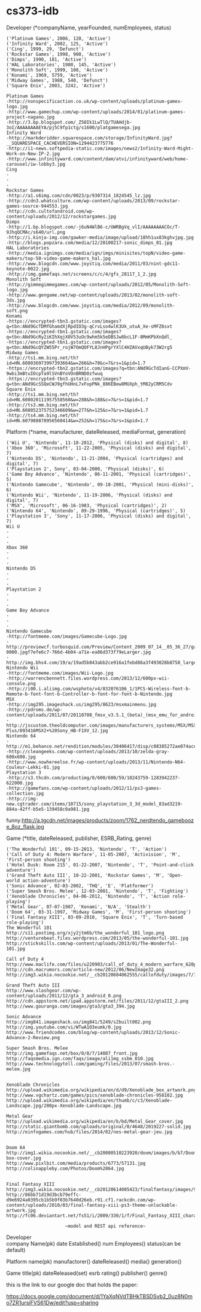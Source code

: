 cs373-idb
=========

Developer (*companyName, yearFounded, numEmployees, status)

    ('Platinum Games', 2006, 120, 'Active')
    ('Infinity Ward', 2002, 125, 'Active')
    ('Cing', 1999, 29, 'Defunct')
    ('Rockstar Games', 1998, 900, 'Active')
    ('Dimps', 1990, 181, 'Active')
    ('HAL Laboratories', 1980, 145, 'Active')
    ('Monolith Soft', 1999, 108, 'Active')
    ('Konami', 1969, 5759, 'Active')
    ('Midway Games', 1988, 540, 'Defunct')
    ('Square Enix', 2003, 3242, 'Active')
    
    Platinum Games
    -http://nonspecificaction.co.uk/wp-content/uploads/platinum-games-logo.jpg
    -http://www.gamechup.com/wp-content/uploads/2014/01/platinum-games-project-nagano.jpg
    -http://3.bp.blogspot.com/_Z50Ik1LwTlQ/TUAHdjb-3oI/AAAAAAAAEYA/pj5C9fp1ctg/s1600/platgamesega.jpg
    Infinity Ward
    -http://markderidder.squarespace.com/storage/InfinityWard.jpg?__SQUARESPACE_CACHEVERSION=1294423775776
    -http://i1-news.softpedia-static.com/images/news2/Infinity-Ward-Might-Work-on-New-IP-2.jpg
    -http://www.infinityward.com/content/dam/atvi/infinityward/web/home-carousel/iw-lobby3.jpg
    Cing
    -
    -
    -
    Rockstar Games
    -http://a1.s6img.com/cdn/0023/p/9307314_1824545_lz.jpg
    -http://cdn3.whatculture.com/wp-content/uploads/2013/09/rockstar-games-source-944553.jpg
    -http://cdn.cultofandroid.com/wp-content/uploads/2012/12/rockstargames.jpg
    Dimps
    -http://1.bp.blogspot.com/-j6uN4WlB6-c/UWRBgVq_vlI/AAAAAAAACOc/T-9JhqQCMAc/s640/url.png
    -http://i.kinja-img.com/gawker-media/image/upload/18hh1ux83kghvjpg.jpg
    -http://blogs.popzara.com/media/12/20100217-sonic_dimps_01.jpg
    HAL Laboratories
    -http://media.ignimgs.com/media/ign/imgs/minisites/topN/video-game-makers/top-50-video-game-makers_hal.jpg
    -http://www.blogcdn.com/www.joystiq.com/media/2011/03/nint-gdc11-keynote-0022.jpg
    -http://img.gamefaqs.net/screens/c/c/4/gfs_28117_1_2.jpg
    Monolith Soft
    -http://gimmegimmegames.com/wp-content/uploads/2012/05/Monolith-Soft-logo.jpg
    -http://www.gengame.net/wp-content/uploads/2013/02/monolith-soft-3ds.jpg
    -http://www.blogcdn.com/www.joystiq.com/media/2012/09/monolith-soft.png
    Konami
    -https://encrypted-tbn3.gstatic.com/images?q=tbn:ANd9GcTDMfGhamdXjRpdIO3g-qCrvLso4wlK3Uk_utuA_Xe-sMFZ6sxt
    -https://encrypted-tbn1.gstatic.com/images?q=tbn:ANd9GcRy2iKIhXqjX0V53uOc9whm5k5eDBSJw8bcL1F-8MmKPbXnQdl_
    -https://encrypted-tbn1.gstatic.com/images?q=tbn:ANd9GcQYZW55Pr_rojW7OmQOFYL8JnHPgrYXlC4HZAVxqUByk73W2rg5
    Midway Games
    -http://ts1.mm.bing.net/th?id=HN.608036973997393664&w=266&h=70&c=7&rs=1&pid=1.7
    -https://encrypted-tbn2.gstatic.com/images?q=tbn:ANd9GcTdIanG-CCPXmV-9wbi3mBtuIOcpTa9lSVnBYoVOnBRND0zfwuq
    -https://encrypted-tbn3.gstatic.com/images?q=tbn:ANd9GcSSQeCWJ9gfhUHnL7xFopPNk_88KEBew8MUXph_tM82yCRM5Cdv
    Square Enix
    -http://ts1.mm.bing.net/th?id=HN.608020111957558560&w=288&h=188&c=7&rs=1&pid=1.7
    -http://ts3.mm.bing.net/th?id=HN.608052375752346609&w=277&h=125&c=7&rs=1&pid=1.7
    -http://ts4.mm.bing.net/th?id=HN.607988878956560414&w=252&h=175&c=7&rs=1&pid=1.7
    


Platform (*name, manufacturer, dateReleased, mediaFormat, generation)

    ('Wii U', 'Nintendo', 11-18-2012, 'Physical (disks) and digital', 8)
    ('Xbox 360', 'Microsoft', 11-22-2005, 'Physical (disks) and digital', 7)
    ('Nintendo DS', 'Nintendo', 11-21-2004, 'Physical (cartridges) and digital', 7)
    ('Playstation 2', Sony', 03-04-2000, 'Physical (disks)', 6)
    ('Game Boy Advance', 'Nintendo', 06-11-2001, 'Physical (cartridges)', 5)
    ('Nintendo Gamecube', 'Nintendo', 09-18-2001, 'Physical (mini-disks)', 6)
    ('Nintendo Wii', 'Nintendo', 11-19-2006, 'Physical (disks) and digital', 7)
    ('MSX', 'Microsoft', 06-16-1983, 'Physical (cartridges)', 2)
    ('Nintendo 64', 'Nintendo', 09-29-1996, 'Physical (cartridges)', 5)
    ('Playstation 3', 'Sony', 11-17-2006, 'Physical (disks) and digital', 7)
    Wii U
	-
	-
	-
    Xbox 360
	-
	-
	-
    Nintendo DS
	-
	-
	-
    Playstation 2
	-
	-
	-
    Game Boy Advance
	-
	-
	-
    Nintendo Gamecube
	-http://fontmeme.com/images/Gamecube-Logo.jpg
	-http://previewcf.turbosquid.com/Preview/Content_2009_07_14__05_36_27/gamecube-0000.jpgf7efe6c7-766d-4b04-a71e-ea86d373f79eLarger.jpg
	-http://img.bhs4.com/19/a/19ad5b043abb2ce916a1febd86a3f493028b8758_large.jpg
    Nintendo Wii
	-http://fontmeme.com/images/Wii-Logo.jpg
	-http://warrencbennett.files.wordpress.com/2013/12/600px-wii-console.png
	-http://i00.i.aliimg.com/wsphoto/v4/832076106_1/1PCS-Wireless-font-b-Remote-b-font-font-b-Controller-b-font-for-font-b-Nintendo.jpg
    MSX
	-http://img295.imageshack.us/img295/8623/msxmainmenu.jpg
	-http://pdroms.de/wp-content/uploads/2011/07/20110708_fmsx_v3.5.1_(beta)_(msx_emu_for_android).png
	-http://jscustom.theoldcomputer.com/images/manufacturers_systems/MSX/MSX2-Plus/893416MSX2+%20Sony_HB-F1XV_12.jpg
    Nintendo 64
	-http://m1.behance.net/rendition/modules/30406417/disp/c08385272ae074ace11227af39b3cdea.jpg
	-http://cleangeeks.com/wp-content/uploads/2013/10/zelda-gray-600x600.jpg
	-http://www.nowhereelse.fr/wp-content/uploads/2013/11/Nintendo-N64-Couleur-Lekki-01.jpg
    Playstation 3
	-http://s3.thcdn.com/productimg/0/600/600/59/10243759-1283942237-622000.jpg
	-http://gamefans.com/wp-content/uploads/2012/11/ps3-games-collection.jpg
	-http://img-new.cgtrader.com/items/10715/sony_playstation_3_3d_model_83ad3219-884a-42ff-b5e5-139458c0a981.jpg

funny:http://a.tgcdn.net/images/products/zoom/1762_nerdtendo_gamebooze_8oz_flask.jpg


Game (*title, dateReleased, publisher, ESRB_Rating, genre)

    ('The Wonderful 101', 09-15-2013, 'Nintendo', 'T', 'Action')
    ('Call of Duty 4: Modern Warfare', 11-05-2007, 'Activision', 'M', 'First-person shooting')
    ('Hotel Dusk: Room 215', 01-22-2007, 'Nintendo', 'T', 'Point-and-click adventure')
    ('Grand Theft Auto III', 10-22-2001, 'Rockstar Games', 'M', 'Open-world action-adventure')
    ('Sonic Advance', 02-03-2002, 'THQ', 'E', 'Platformer')
    ('Super Smash Bros. Melee', 12-03-2001, 'Nintendo', 'T', 'Fighting')
    ('Xenoblade Chronicles', 04-06-2012, 'Nintendo', 'T', 'Action role-playing')
    ('Metal Gear', 07-07-1987, 'Konami', 'N/A', 'Stealth')
    ('Doom 64', 03-31-1997, 'Midway Games', 'M', 'First-person shooting')
    ('Final Fantasy XIII', 03-09-2010, 'Square Enix', 'T', 'Turn-based role-playing')
	The Wonderful 101
	http://s11.postimg.org/xjy2jtm6b/the_wonderful_101_logo.png
	http://venturebeat.files.wordpress.com/2013/05/the-wonderful-101.jpg
	http://stickskills.com/wp-content/uploads/2013/01/The-Wonderful-101.jpg

	Call of Duty 4
	http://www.maclife.com/files/u220903/call_of_duty_4_modern_warfare_620px.png
	http://cdn.macrumors.com/article-new/2012/06/NewImage32.png
	http://img3.wikia.nocookie.net/__cb20120604062555/callofduty/images/7/7e/Operation_Kingfish_2013_group_crop.png

	Grand Theft Auto III
	http://www.slashgear.com/wp-content/uploads/2011/12/gta_3_android_0.png
	http://cdn.appstorm.net/ipad.appstorm.net/files/2011/12/gtaIII_2.png
	http://www.gouranga.com/images/gta3/gta3_394.jpg
	
	Sonic Advance
	http://img841.imageshack.us/img841/5249/s2built002.png
	http://img.youtube.com/vi/WTwA1O3eumk/0.jpg
	http://www.friendcodes.com/blog/wp-content/uploads/2013/12/Sonic-Advance-2-Review.png

	Super Smash Bros. Melee
	http://img.gamefaqs.net/box/0/8/7/14087_front.jpg
	http://faqsmedia.ign.com/faqs/image/ali1mg_ssbm_010.jpg
	http://www.technologytell.com/gaming/files/2013/07/smash-bros.-melee.jpg


	Xenoblade Chronicles
	http://upload.wikimedia.org/wikipedia/en/d/d9/Xenoblade_box_artwork.png
	http://www.vgchartz.com/games/pics/xenoblade-chronicles-958102.jpg
	http://upload.wikimedia.org/wikipedia/en/thumb/c/c3/Xenoblade-Landscape.jpg/280px-Xenoblade-Landscape.jpg

	Metal Gear
	http://upload.wikimedia.org/wikipedia/en/b/bd/Metal_Gear_cover.jpg
	http://static.giantbomb.com/uploads/original/0/4648/2019227-solid.jpg
	http://einfogames.com/hub/files/2014/02/nes-metal-gear-jeu.jpg


	Doom 64
	http://img1.wikia.nocookie.net/__cb20080510223920/doom/images/b/b7/Doom_64-box-cover.jpg
	http://www.pixlbit.com/media/products/6773/57131.jpg
	http://colinappleby.com/Photos/Doom%2064.jpg


	Final Fantasy XIII
	http://img3.wikia.nocookie.net/__cb20120614005423/finalfantasy/images/9/94/Final_Fantasy_XIII_Logo.jpg
	http://86bb71d19d3bcb79effc-d9e6924a0395cb1b5b9f03b7640d26eb.r91.cf1.rackcdn.com/wp-content/uploads/2010/03/final-fantasy-xiii-ps3-theme-unlockable-artwork.jpg
	http://fc06.deviantart.net/fs51/i/2009/330/1/f/Final_Fantasy_XIII_characters_by_Cloudfan174.png

                          ~model and REST api reference~
	
	
	
	
Developer	
	company Name(pk)
	date Established()
	num Employees()
	status(can be default)
	
Platform
	name(pk)
	manufactorer()
	dateReleased()
	media()
	generation()

Game
	title(pk)
	dateReleased(set)
	esrb rating()
	publisher()
	genre()
	
this is the link to our google doc that holds the paper:

https://docs.google.com/document/d/1YaXqNVdTBHkTBSDSvb2_0uz8N0mo7ZR1ursiFVS61Dw/edit?usp=sharing
